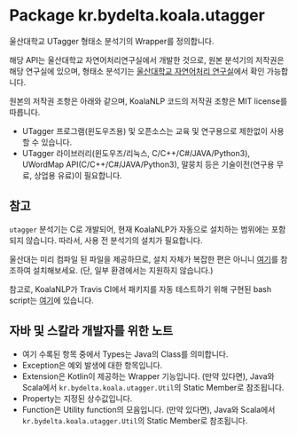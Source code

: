 # Package kr.bydelta.koala.utagger

울산대학교 UTagger 형태소 분석기의 Wrapper를 정의합니다.

해당 API는 울산대학교 자연어처리연구실에서 개발한 것으로, 원본 분석기의 저작권은 해당 연구실에 있으며,
형태소 분석기는 [울산대학교 자연어처리 연구실](http://nlplab.ulsan.ac.kr/doku.php?id=start)에서 확인 가능합니다.

원본의 저작권 조항은 아래와 같으며,
KoalaNLP 코드의 저작권 조항은 MIT license를 따릅니다.

* UTagger 프로그램(윈도우즈용) 및 오픈소스는 교육 및 연구용으로 제한없이 사용할 수 있습니다.
* UTagger 라이브러리(윈도우즈/리눅스, C/C++/C#/JAVA/Python3), UWordMap API(C/C++/C#/JAVA/Python3), 말뭉치 등은 기술이전(연구용 무료, 상업용 유료)이 필요합니다.

## 참고

`utagger` 분석기는 C로 개발되어, 현재 KoalaNLP가 자동으로 설치하는 범위에는 포함되지 않습니다.
따라서, 사용 전 분석기의 설치가 필요합니다. 

울산대는 미리 컴파일 된 파일을 제공하므로, 설치 자체가 복잡한 편은 아니니 [여기](https://koalanlp.github.io/usage/Install-UTagger.md)를 참조하여 설치해보세요. (단, 일부 환경에서는 지원하지 않습니다.) 

참고로, KoalaNLP가 Travis CI에서 패키지를 자동 테스트하기 위해 구현된 bash script는 [여기](https://github.com/koalanlp/koalanlp/blob/master/utagger/install.sh)에 있습니다.

## 자바 및 스칼라 개발자를 위한 노트

- 여기 수록된 항목 중에서 Types는 Java의 Class를 의미합니다.
- Exception은 예외 발생에 대한 항목입니다.
- Extension은 Kotlin이 제공하는 Wrapper 기능입니다. 
  (만약 있다면), Java와 Scala에서 `kr.bydelta.koala.utagger.Util`의 Static Member로 참조됩니다.
- Property는 지정된 상수값입니다.
- Function은 Utility function의 모음입니다. 
  (만약 있다면), Java와 Scala에서 `kr.bydelta.koala.utagger.Util`의 Static Member로 참조됩니다.
